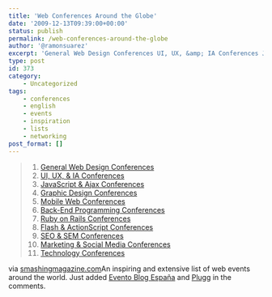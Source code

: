 ```yaml
---
title: 'Web Conferences Around the Globe'
date: '2009-12-13T09:39:00+00:00'
status: publish
permalink: /web-conferences-around-the-globe
author: '@ramonsuarez'
excerpt: 'General Web Design Conferences UI, UX, &amp; IA Conferences JavaScript &amp; Ajax Conferences Graphic Design Conferences Mobile Web Conferences Back-End Programming Conferences Ruby on Rails Conferences Flash &amp; ActionScript Conferences SEO &amp; SEM Conferenc...'
type: post
id: 373
category:
    - Uncategorized
tags:
    - conferences
    - english
    - events
    - inspiration
    - lists
    - networking
post_format: []
---
```

> 1. [General Web Design Conferences](http://www.smashingmagazine.com/2009/10/21/web-conferences-roundup-events-from-around-the-globe/#general)
> 2. [UI, UX, &amp; IA Conferences](http://www.smashingmagazine.com/2009/10/21/web-conferences-roundup-events-from-around-the-globe/#ui)
> 3. [JavaScript &amp; Ajax Conferences](http://www.smashingmagazine.com/2009/10/21/web-conferences-roundup-events-from-around-the-globe/#js)
> 4. [Graphic Design Conferences](http://www.smashingmagazine.com/2009/10/21/web-conferences-roundup-events-from-around-the-globe/#graphic)
> 5. [Mobile Web Conferences](http://www.smashingmagazine.com/2009/10/21/web-conferences-roundup-events-from-around-the-globe/#mobile)
> 6. [Back-End Programming Conferences](http://www.smashingmagazine.com/2009/10/21/web-conferences-roundup-events-from-around-the-globe/#backend)
> 7. [Ruby on Rails Conferences](http://www.smashingmagazine.com/2009/10/21/web-conferences-roundup-events-from-around-the-globe/#ruby)
> 8. [Flash &amp; ActionScript Conferences](http://www.smashingmagazine.com/2009/10/21/web-conferences-roundup-events-from-around-the-globe/#flash)
> 9. [SEO &amp; SEM Conferences](http://www.smashingmagazine.com/2009/10/21/web-conferences-roundup-events-from-around-the-globe/#seo)
> 10. [Marketing &amp; Social Media Conferences](http://www.smashingmagazine.com/2009/10/21/web-conferences-roundup-events-from-around-the-globe/#marketing)
> 11. [Technology Conferences](http://www.smashingmagazine.com/2009/10/21/web-conferences-roundup-events-from-around-the-globe/#tech)

via [smashingmagazine.com](http://www.smashingmagazine.com/2009/10/21/web-conferences-roundup-events-from-around-the-globe/)</div>An inspiring and extensive list of web events around the world. Just added [Evento Blog España](http://www.eventoblog.com) and [Plugg](http://plugg.eu/) in the comments.

</div>